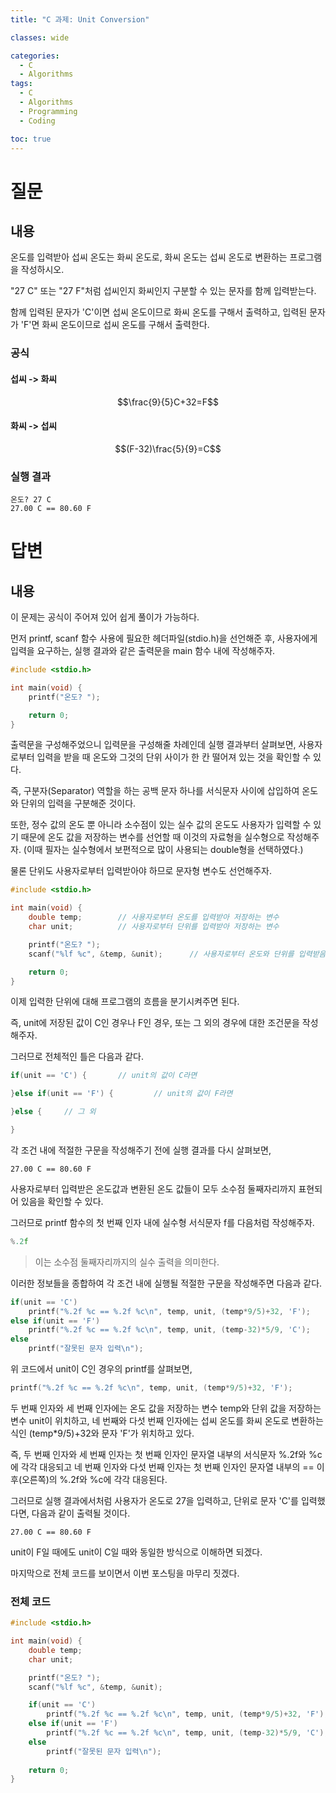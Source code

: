```yaml
---
title: "C 과제: Unit Conversion"

classes: wide

categories:
  - C
  - Algorithms
tags:
  - C
  - Algorithms
  - Programming
  - Coding

toc: true
---
```


# 질문

## 내용

온도를 입력받아 섭씨 온도는 화씨 온도로, 화씨 온도는 섭씨 온도로 변환하는 프로그램을 작성하시오.

"27 C" 또는 "27 F"처럼 섭씨인지 화씨인지 구분할 수 있는 문자를 함께 입력받는다.

함께 입력된 문자가 'C'이면 섭씨 온도이므로 화씨 온도를 구해서 출력하고, 입력된 문자가 'F'면 화씨 온도이므로 섭씨 온도를 구해서 출력한다.

### 공식

#### 섭씨 -> 화씨

$$\frac{9}{5}C+32=F$$

#### 화씨 -> 섭씨

$$(F-32)\frac{5}{9}=C$$

### 실행 결과

```shell
온도? 27 C
27.00 C == 80.60 F
```

# 답변

## 내용

이 문제는 공식이 주어져 있어 쉽게 풀이가 가능하다.

먼저 printf, scanf 함수 사용에 필요한 헤더파일(stdio.h)을 선언해준 후, 사용자에게 입력을 요구하는, 실행 결과와 같은 출력문을 main 함수 내에 작성해주자.

```c
#include <stdio.h>

int main(void) {
    printf("온도? ");

    return 0;
}
```

출력문을 구성해주었으니 입력문을 구성해줄 차례인데 실행 결과부터 살펴보면, 사용자로부터 입력을 받을 때 온도와 그것의 단위 사이가 한 칸 떨어져 있는 것을 확인할 수 있다.

즉, 구분자(Separator) 역할을 하는 공백 문자 하나를 서식문자 사이에 삽입하여 온도와 단위의 입력을 구분해준 것이다.

또한, 정수 값의 온도 뿐 아니라 소수점이 있는 실수 값의 온도도 사용자가 입력할 수 있기 때문에 온도 값을 저장하는 변수를 선언할 때 이것의 자료형을 실수형으로 작성해주자.
(이때 필자는 실수형에서 보편적으로 많이 사용되는 double형을 선택하였다.)

물론 단위도 사용자로부터 입력받아야 하므로 문자형 변수도 선언해주자.

```c
#include <stdio.h>

int main(void) {
    double temp;        // 사용자로부터 온도를 입력받아 저장하는 변수
    char unit;          // 사용자로부터 단위를 입력받아 저장하는 변수

    printf("온도? ");
    scanf("%lf %c", &temp, &unit);      // 사용자로부터 온도와 단위를 입력받음, 온도와 단위를 구분짓는 구분자(Separator)는 하나의 공백이다.

    return 0;
}
```

이제 입력한 단위에 대해 프로그램의 흐름을 분기시켜주면 된다.

즉, unit에 저장된 값이 C인 경우나 F인 경우, 또는 그 외의 경우에 대한 조건문을 작성해주자.

그러므로 전체적인 틀은 다음과 같다.

```c
if(unit == 'C') {       // unit의 값이 C라면

}else if(unit == 'F') {         // unit의 값이 F라면

}else {     // 그 외

}
```

각 조건 내에 적절한 구문을 작성해주기 전에 실행 결과를 다시 살펴보면, 

```shell
27.00 C == 80.60 F
```

사용자로부터 입력받은 온도값과 변환된 온도 값들이 모두 소수점 둘째자리까지 표현되어 있음을 확인할 수 있다.

그러므로 printf 함수의 첫 번째 인자 내에 실수형 서식문자 f를 다음처럼 작성해주자.

```c
%.2f
```

> 이는 소수점 둘째자리까지의 실수 출력을 의미한다.

이러한 정보들을 종합하여 각 조건 내에 실행될 적절한 구문을 작성해주면 다음과 같다.

```c
if(unit == 'C')
    printf("%.2f %c == %.2f %c\n", temp, unit, (temp*9/5)+32, 'F');
else if(unit == 'F')
    printf("%.2f %c == %.2f %c\n", temp, unit, (temp-32)*5/9, 'C');
else 
    printf("잘못된 문자 입력\n");
```

위 코드에서 unit이 C인 경우의 printf를 살펴보면,

```c
printf("%.2f %c == %.2f %c\n", temp, unit, (temp*9/5)+32, 'F');
```

두 번째 인자와 세 번째 인자에는 온도 값을 저장하는 변수 temp와 단위 값을 저장하는 변수 unit이 위치하고, 네 번째와 다섯 번째 인자에는 섭씨 온도를 화씨 온도로 변환하는 식인 (temp*9/5)+32와 문자 'F'가 위치하고 있다.

즉, 두 번째 인자와 세 번째 인자는 첫 번째 인자인 문자열 내부의 서식문자 %.2f와 %c에  각각 대응되고 네 번째 인자와 다섯 번째 인자는 첫 번째 인자인 문자열 내부의 == 이후(오른쪽)의 %.2f와 %c에 각각 대응된다.

그러므로 실행 결과에서처럼 사용자가 온도로 27을 입력하고, 단위로 문자 'C'를 입력했다면, 다음과 같이 출력될 것이다.

```shell
27.00 C == 80.60 F
```

unit이 F일 때에도 unit이 C일 때와 동일한 방식으로 이해하면 되겠다.

마지막으로 전체 코드를 보이면서 이번 포스팅을 마무리 짓겠다.

### 전체 코드

```c
#include <stdio.h>

int main(void) {
    double temp; 
    char unit;   

    printf("온도? ");
    scanf("%lf %c", &temp, &unit);

    if(unit == 'C')
        printf("%.2f %c == %.2f %c\n", temp, unit, (temp*9/5)+32, 'F');
    else if(unit == 'F')
        printf("%.2f %c == %.2f %c\n", temp, unit, (temp-32)*5/9, 'C');
    else         
        printf("잘못된 문자 입력\n");
    
    return 0;
}
```